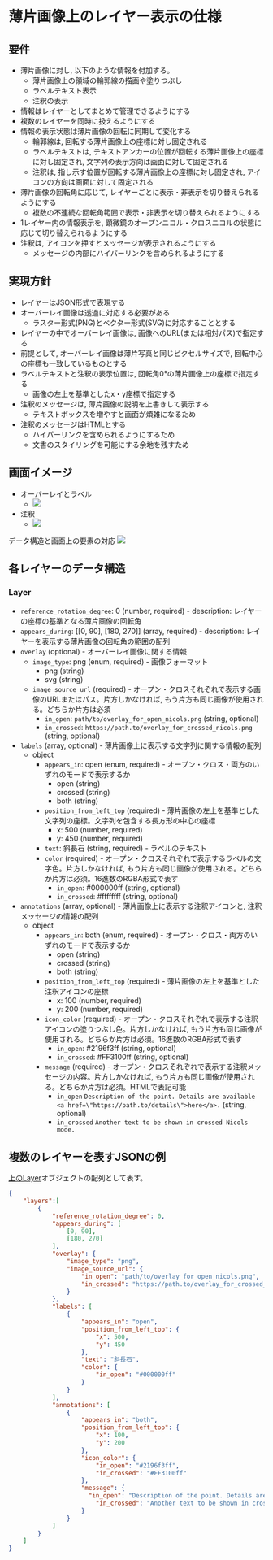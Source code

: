 # 薄片画像上のレイヤー表示の仕様

## 要件

- 薄片画像に対し, 以下のような情報を付加する。
  - 薄片画像上の領域の輪郭線の描画や塗りつぶし
  - ラベルテキスト表示
  - 注釈の表示
- 情報はレイヤーとしてまとめて管理できるようにする
- 複数のレイヤーを同時に扱えるようにする
- 情報の表示状態は薄片画像の回転に同期して変化する
  - 輪郭線は, 回転する薄片画像上の座標に対し固定される
  - ラベルテキストは, テキストアンカーの位置が回転する薄片画像上の座標に対し固定され, 文字列の表示方向は画面に対して固定される
  - 注釈は, 指し示す位置が回転する薄片画像上の座標に対し固定され, アイコンの方向は画面に対して固定される
- 薄片画像の回転角に応じて, レイヤーごとに表示・非表示を切り替えられるようにする
  - 複数の不連続な回転角範囲で表示・非表示を切り替えられるようにする
- 1レイヤー内の情報表示を, 顕微鏡のオープンニコル・クロスニコルの状態に応じて切り替えられるようにする
- 注釈は, アイコンを押すとメッセージが表示されるようにする
  - メッセージの内部にハイパーリンクを含められるようにする

## 実現方針

- レイヤーはJSON形式で表現する
- オーバーレイ画像は透過に対応する必要がある
  - ラスター形式(PNG)とベクター形式(SVG)に対応することとする
- レイヤーの中でオーバーレイ画像は, 画像へのURL(または相対パス)で指定する
- 前提として, オーバーレイ画像は薄片写真と同じピクセルサイズで, 回転中心の座標も一致しているものとする
- ラベルテキストと注釈の表示位置は, 回転角0°の薄片画像上の座標で指定する
  - 画像の左上を基準としたx・y座標で指定する
- 注釈のメッセージは, 薄片画像の説明を上書きして表示する
  - テキストボックスを増やすと画面が煩雑になるため
- 注釈のメッセージはHTMLとする
  - ハイパーリンクを含められるようにするため
  - 文書のスタイリングを可能にする余地を残すため

## 画面イメージ

- オーバーレイとラベル
  - ![](./images/screen_overlay_and_labels_on_viewer.png)
- 注釈
  - ![](./images/screen_annotation_on_viewer.png)

データ構造と画面上の要素の対応
![](./images/data_structure_of_a_layer.png)

## 各レイヤーのデータ構造

### Layer

+ `reference_rotation_degree`: 0 (number, required) - description: レイヤーの座標の基準となる薄片画像の回転角
+ `appears_during`: [[0, 90], [180, 270]] (array, required) - description: レイヤーを表示する薄片画像の回転角の範囲の配列
+ `overlay` (optional) - オーバーレイ画像に関する情報
    + `image_type`: png (enum, required) - 画像フォーマット
      + png (string)
      + svg (string)
    + `image_source_url` (required) - オープン・クロスそれぞれで表示する画像のURLまたはパス。片方しかなければ, もう片方も同じ画像が使用される。どちらか片方は必須
      + `in_open`: `path/to/overlay_for_open_nicols.png` (string, optional)
      + `in_crossed`: `https://path.to/overlay_for_crossed_nicols.png` (string, optional)
+ `labels` (array, optional) - 薄片画像上に表示する文字列に関する情報の配列
  + object
    + `appears_in`: open (enum, required) - オープン・クロス・両方のいずれのモードで表示するか
      + open (string)
      + crossed (string)
      + both (string)
    + `position_from_left_top` (required) - 薄片画像の左上を基準とした文字列の座標。文字列を包含する長方形の中心の座標
      + x: 500 (number, required)
      + y: 450 (number, required)
    + `text`: 斜長石 (string, required) - ラベルのテキスト
    + `color` (required) - オープン・クロスそれぞれで表示するラベルの文字色。片方しかなければ, もう片方も同じ画像が使用される。どちらか片方は必須。16進数のRGBA形式で表す
      + `in_open`: #000000ff (string, optional)
      + `in_crossed`: #ffffffff (string, optional)
+ `annotations` (array, optional) - 薄片画像上に表示する注釈アイコンと, 注釈メッセージの情報の配列
  + object
    + `appears_in`: both (enum, required) - オープン・クロス・両方のいずれのモードで表示するか
      + open (string)
      + crossed (string)
      + both (string)
    + `position_from_left_top` (required) - 薄片画像の左上を基準とした注釈アイコンの座標
      + x: 100 (number, required)
      + y: 200 (number, required)
    + `icon_color` (required) - オープン・クロスそれぞれで表示する注釈アイコンの塗りつぶし色。片方しかなければ, もう片方も同じ画像が使用される。どちらか片方は必須。16進数のRGBA形式で表す
      + `in_open`: #2196f3ff (string, optional)
      + `in_crossed`: #FF3100ff (string, optional)
    + `message` (required) - オープン・クロスそれぞれで表示する注釈メッセージの内容。片方しかなければ, もう片方も同じ画像が使用される。どちらか片方は必須。HTMLで表記可能
      + `in_open` `Description of the point. Details are available <a href=\"https://path.to/details\">here</a>.` (string, optional)
      + `in_crossed` `Another text to be shown in crossed Nicols mode.`


## 複数のレイヤーを表すJSONの例

[上のLayer](#Layer)オブジェクトの配列として表す。

```json
{
    "layers":[
        {
            "reference_rotation_degree": 0,
            "appears_during": [
                [0, 90],
                [180, 270]
            ],
            "overlay": {
                "image_type": "png",
                "image_source_url": {
                    "in_open": "path/to/overlay_for_open_nicols.png",
                    "in_crossed": "https://path.to/overlay_for_crossed_nicols.png"
                }
            },
            "labels": [
                {
                    "appears_in": "open",
                    "position_from_left_top": {
                        "x": 500,
                        "y": 450
                    },
                    "text": "斜長石",
                    "color": {
                        "in_open": "#000000ff"
                    }
                }
            ],
            "annotations": [
                {
                    "appears_in": "both",
                    "position_from_left_top": {
                        "x": 100,
                        "y": 200
                    },
                    "icon_color": {
                        "in_open": "#2196f3ff",
                        "in_crossed": "#FF3100ff"
                    },
                    "message": {
                      "in_open": "Description of the point. Details are available <a href=\"https://path.to/details\">here</a>.",
                        "in_crossed": "Another text to be shown in crossed Nicols mode."
                    }
                }
            ]
        }
    ]
}
```